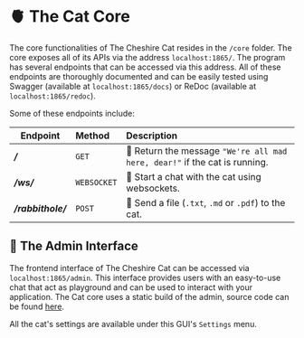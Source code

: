 
# :anatomical_heart: The Cat Core

The core functionalities of The Cheshire Cat resides in the `/core` folder. The core exposes all of its APIs via the address `localhost:1865/`.
The program has several endpoints that can be accessed via this address. All of these endpoints are thoroughly documented and can be easily tested using Swagger (available at `localhost:1865/docs`) or ReDoc (available at `localhost:1865/redoc`).

Some of these endpoints include:

| Endpoint           | Method      | Description                                                                         |
|--------------------|:------------|:------------------------------------------------------------------------------------|
| ___/___            | `GET`       | :handshake: Return the message `"We're all mad here, dear!"` if the cat is running. |
| ___/ws/___         | `WEBSOCKET` | :speech_balloon: Start a chat with the cat using websockets.                        |
| ___/rabbithole/___ | `POST`      | :rabbit: Send a file (`.txt`, `.md` or `.pdf`) to the cat.                          |

## :yarn: The Admin Interface

The frontend interface of The Cheshire Cat can be accessed via `localhost:1865/admin`. This interface provides users with an easy-to-use chat that act as playground and can be used to interact with your application. The Cat core uses a static build of the admin, source code can be found [here](https://github.com/cheshire-cat-ai/admin-vue).

All the cat's settings are available under this GUI's `Settings` menu.











